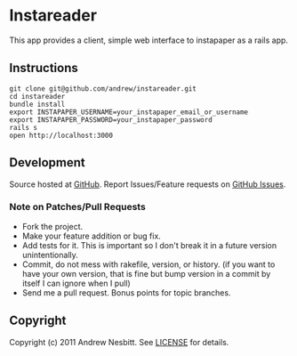 # Instareader

This app provides a client, simple web interface to instapaper as a rails app.

## Instructions

    git clone git@github.com/andrew/instareader.git
    cd instareader
    bundle install
    export INSTAPAPER_USERNAME=your_instapaper_email_or_username
    export INSTAPAPER_PASSWORD=your_instapaper_password
    rails s
    open http://localhost:3000
    
## Development

Source hosted at [GitHub](http://github.com/andrew/instareader).
Report Issues/Feature requests on [GitHub Issues](http://github.com/andrew/instareader/issues).

### Note on Patches/Pull Requests

 * Fork the project.
 * Make your feature addition or bug fix.
 * Add tests for it. This is important so I don't break it in a
   future version unintentionally.
 * Commit, do not mess with rakefile, version, or history.
   (if you want to have your own version, that is fine but bump version in a commit by itself I can ignore when I pull)
 * Send me a pull request. Bonus points for topic branches.

## Copyright

Copyright (c) 2011 Andrew Nesbitt. See [LICENSE](https://github.com/andrew/instareader/blob/master/LICENSE) for details.